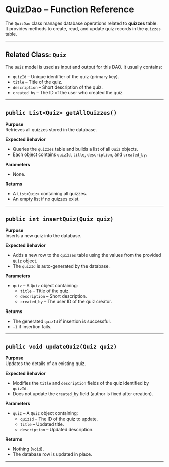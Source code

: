 # QuizDao – Function Reference

The `QuizDao` class manages database operations related to **quizzes** table.  
It provides methods to create, read, and update quiz records in the `quizzes` table.

---

## Related Class: `Quiz`

The `Quiz` model is used as input and output for this DAO. It usually contains:
- `quizId` – Unique identifier of the quiz (primary key).
- `title` – Title of the quiz.
- `description` – Short description of the quiz.
- `created_by` – The ID of the user who created the quiz.

---

## `public List<Quiz> getAllQuizzes()`

**Purpose**  
Retrieves all quizzes stored in the database.

**Expected Behavior**
- Queries the `quizzes` table and builds a list of all `Quiz` objects.
- Each object contains `quizId`, `title`, `description`, and `created_by`.

**Parameters**
- None.

**Returns**
- A `List<Quiz>` containing all quizzes.
- An empty list if no quizzes exist.

---

## `public int insertQuiz(Quiz quiz)`

**Purpose**  
Inserts a new quiz into the database.

**Expected Behavior**
- Adds a new row to the `quizzes` table using the values from the provided `Quiz` object.
- The `quizId` is auto-generated by the database.

**Parameters**
- `quiz` – A `Quiz` object containing:
    - `title` – Title of the quiz.
    - `description` – Short description.
    - `created_by` – The user ID of the quiz creator.

**Returns**
- The generated `quizId` if insertion is successful.
- `-1` if insertion fails.

---

## `public void updateQuiz(Quiz quiz)`

**Purpose**  
Updates the details of an existing quiz.

**Expected Behavior**
- Modifies the `title` and `description` fields of the quiz identified by `quizId`.
- Does not update the `created_by` field (author is fixed after creation).

**Parameters**
- `quiz` – A `Quiz` object containing:
    - `quizId` – The ID of the quiz to update.
    - `title` – Updated title.
    - `description` – Updated description.

**Returns**
- Nothing (`void`).
- The database row is updated in place.

---
